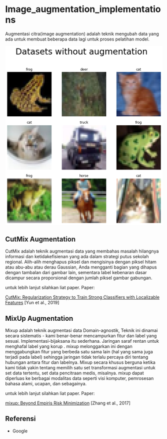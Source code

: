 # Image_augmentation_implementations
Augmentasi citra(image augmentation) adalah teknik mengubah data yang ada untuk membuat beberapa data lagi untuk proses pelatihan model.

<p align="center">
 <img src="https://github.com/sultanbst123/Image_augmentation_implementations/blob/main/download.png"> 
</p>

## CutMix Augmentation
CutMix adalah teknik augmentasi data yang membahas masalah hilangnya informasi dan ketidakefisienan yang ada dalam strategi putus sekolah regional. Alih-alih menghapus piksel dan mengisinya dengan piksel hitam atau abu-abu atau derau Gaussian, Anda mengganti bagian yang dihapus dengan tambalan dari gambar lain, sementara label kebenaran dasar dicampur secara proporsional dengan jumlah piksel gambar gabungan.

untuk lebih lanjut silahkan liat paper. 
Paper: <p><a href="https://arxiv.org/pdf/1905.04899"> CutMix: Regularization Strategy to Train Strong Classifiers with Localizable Features</a> [Yun et al., 2019]</p>

## MixUp Augmentation
Mixup adalah teknik augmentasi data Domain-agnostik, Teknik ini dinamai secara sistematis - kami benar-benar mencampurkan fitur dan label yang sesuai. Implementasi-bijaksana itu sederhana. Jaringan saraf rentan untuk menghafal label yang korup . mixup melonggarkan ini dengan menggabungkan fitur yang berbeda satu sama lain (hal yang sama juga terjadi pada label) sehingga jaringan tidak terlalu percaya diri tentang hubungan antara fitur dan labelnya.
Mixup secara khusus berguna ketika kami tidak yakin tentang memilih satu set transformasi augmentasi untuk set data tertentu, set data pencitraan medis, misalnya. mixup dapat diperluas ke berbagai modalitas data seperti visi komputer, pemrosesan bahasa alami, ucapan, dan sebagainya.

untuk lebih lanjut silahkan liat paper. 
Paper: <p><a href="https://arxiv.org/pdf/1905.04899"> mixup: Beyond Empiris Risk Minimization</a> [Zhang et al., 2017]</p>

## Referensi
- Google
